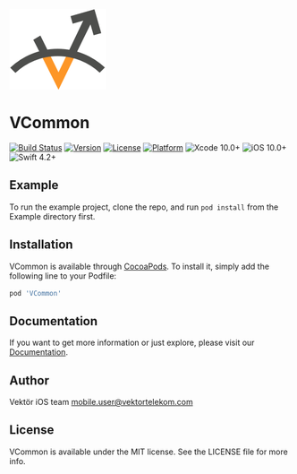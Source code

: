 
![Vektor logo](/Example/VCommon/Images.xcassets/vektor-small.imageset/vektor-small.png)

# VCommon

[![Build Status](https://app.bitrise.io/app/b5c8fae8a8bb1ffe/status.svg?token=IBC854Bpg_2_q0HEb0kyMA&branch=master)](https://app.bitrise.io/app/b5c8fae8a8bb1ffe)
[![Version](https://img.shields.io/cocoapods/v/VCommon.svg?style=flat)](https://cocoapods.org/pods/VCommon)
[![License](https://img.shields.io/cocoapods/l/VCommon.svg?style=flat)](https://cocoapods.org/pods/VCommon)
[![Platform](https://img.shields.io/cocoapods/p/VCommon.svg?style=flat)](https://cocoapods.org/pods/VCommon)
![Xcode 10.0+](https://img.shields.io/badge/Xcode-10.0%2B-blue.svg) 
![iOS 10.0+](https://img.shields.io/badge/iOS-10.0%2B-orange.svg)
![Swift 4.2+](https://img.shields.io/badge/Swift-4.2%2B-orange.svg)

## Example

To run the example project, clone the repo, and run `pod install` from the Example directory first.

## Installation

VCommon is available through [CocoaPods](https://cocoapods.org). To install
it, simply add the following line to your Podfile:

```ruby
pod 'VCommon'
```

## Documentation
If you want to get more information or just explore, please visit our [Documentation](https://github.com/gultekingokhan/VCommon/wiki).

## Author

Vektör iOS team mobile.user@vektortelekom.com

## License

VCommon is available under the MIT license. See the LICENSE file for more info.
